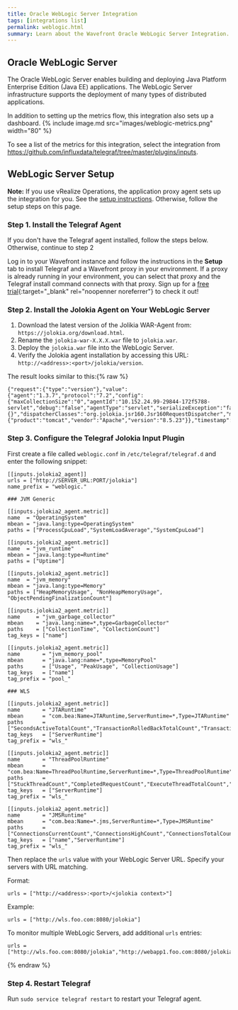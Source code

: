 ```yaml
---
title: Oracle WebLogic Server Integration
tags: [integrations list]
permalink: weblogic.html
summary: Learn about the Wavefront Oracle WebLogic Server Integration.
---
```

## Oracle WebLogic Server

The Oracle WebLogic Server enables building and deploying Java Platform Enterprise Edition (Java EE) applications. The WebLogic Server infrastructure supports the deployment of many types of distributed applications.

In addition to setting up the metrics flow, this integration also sets up a dashboard.
{% include image.md src="images/weblogic-metrics.png" width="80" %}


To see a list of the metrics for this integration, select the integration from <https://github.com/influxdata/telegraf/tree/master/plugins/inputs>.
## WebLogic Server Setup



**Note:** If you use vRealize Operations, the application proxy agent sets up the integration for you. See the [setup instructions](http://YOUR_CLUSTER.wavefront.com/integration/vrops/setup). Otherwise, follow the setup steps on this page.

### Step 1. Install the Telegraf Agent

If you don't have the Telegraf agent installed, follow the steps below. Otherwise, continue to step 2

Log in to your Wavefront instance and follow the instructions in the **Setup** tab to install Telegraf and a Wavefront proxy in your environment. If a proxy is already running in your environment, you can select that proxy and the Telegraf install command connects with that proxy. Sign up for a [free trial](http://wavefront.com/sign-up/?utm_source=docs.vmware.com&utm_medium=referral&utm_campaign=docs-front-page){:target="_blank" rel="noopenner noreferrer"} to check it out!

### Step 2. Install the Jolokia Agent on Your WebLogic Server

1. Download the latest version of the Jolikia WAR-Agent from: `https://jolokia.org/download.html`.
2. Rename the `jolokia-war-X.X.X.war` file to `jolokia.war`.
3. Deploy the `jolokia.war` file into the WebLogic Server.
4. Verify the Jolokia agent installation by accessing this URL: `http://<address>:<port>/jolokia/version`.

The result looks similar to this:{% raw %}
```
{"request":{"type":"version"},"value":{"agent":"1.3.7","protocol":"7.2","config":{"maxCollectionSize":"0","agentId":"10.152.24.99-29844-172f5788-servlet","debug":"false","agentType":"servlet","serializeException":"false","detectorOptions":"{}","dispatcherClasses":"org.jolokia.jsr160.Jsr160RequestDispatcher","maxDepth":"15","discoveryEnabled":"false","canonicalNaming":"true","historyMaxEntries":"10","includeStackTrace":"true","maxObjects":"0","debugMaxEntries":"100"},"info":{"product":"tomcat","vendor":"Apache","version":"8.5.23"}},"timestamp":1509955465,"status":200}
```

### Step 3. Configure the Telegraf Jolokia Input Plugin

First create a file called `weblogic.conf` in `/etc/telegraf/telegraf.d` and enter the following snippet:

```
[[inputs.jolokia2_agent]]
urls = ["http://SERVER_URL:PORT/jolokia"]
name_prefix = "weblogic."

### JVM Generic

[[inputs.jolokia2_agent.metric]]
name  = "OperatingSystem"
mbean = "java.lang:type=OperatingSystem"
paths = ["ProcessCpuLoad","SystemLoadAverage","SystemCpuLoad"]

[[inputs.jolokia2_agent.metric]]
name  = "jvm_runtime"
mbean = "java.lang:type=Runtime"
paths = ["Uptime"]

[[inputs.jolokia2_agent.metric]]
name  = "jvm_memory"
mbean = "java.lang:type=Memory"
paths = ["HeapMemoryUsage", "NonHeapMemoryUsage", "ObjectPendingFinalizationCount"]

[[inputs.jolokia2_agent.metric]]
name     = "jvm_garbage_collector"
mbean    = "java.lang:name=*,type=GarbageCollector"
paths    = ["CollectionTime", "CollectionCount"]
tag_keys = ["name"]

[[inputs.jolokia2_agent.metric]]
name       = "jvm_memory_pool"
mbean      = "java.lang:name=*,type=MemoryPool"
paths      = ["Usage", "PeakUsage", "CollectionUsage"]
tag_keys   = ["name"]
tag_prefix = "pool_"

### WLS

[[inputs.jolokia2_agent.metric]]
name       = "JTARuntime"
mbean      = "com.bea:Name=JTARuntime,ServerRuntime=*,Type=JTARuntime"
paths      = ["SecondsActiveTotalCount","TransactionRolledBackTotalCount","TransactionRolledBackSystemTotalCount","TransactionRolledBackAppTotalCount","TransactionRolledBackResourceTotalCount","TransactionHeuristicsTotalCount","TransactionAbandonedTotalCount","TransactionTotalCount","TransactionRolledBackTimeoutTotalCount","ActiveTransactionsTotalCount","TransactionCommittedTotalCount"]
tag_keys   = ["ServerRuntime"]
tag_prefix = "wls_"

[[inputs.jolokia2_agent.metric]]
name       = "ThreadPoolRuntime"
mbean      = "com.bea:Name=ThreadPoolRuntime,ServerRuntime=*,Type=ThreadPoolRuntime"
paths      = ["StuckThreadCount","CompletedRequestCount","ExecuteThreadTotalCount","ExecuteThreadIdleCount","StandbyThreadCount","Throughput","HoggingThreadCount","PendingUserRequestCount"]
tag_keys   = ["ServerRuntime"]
tag_prefix = "wls_"

[[inputs.jolokia2_agent.metric]]
name       = "JMSRuntime"
mbean      = "com.bea:Name=*.jms,ServerRuntime=*,Type=JMSRuntime"
paths      = ["ConnectionsCurrentCount","ConnectionsHighCount","ConnectionsTotalCount","JMSServersCurrentCount","JMSServersHighCount","JMSServersTotalCount"]
tag_keys   = ["name","ServerRuntime"]
tag_prefix = "wls_"
```

Then replace the `urls` value with your WebLogic Server URL. Specify your servers with URL matching.

Format:
```
urls = ["http://<address>:<port>/<jolokia context>"]
```
Example:
```
urls = ["http://wls.foo.com:8080/jolokia"]
```

To monitor multiple WebLogic Servers, add additional `urls` entries:
```
urls = ["http://wls.foo.com:8080/jolokia","http://webapp1.foo.com:8080/jolokia","http://wbapp2.foo.com:8080/jolokia"]
```
{% endraw %}


### Step 4. Restart Telegraf

Run `sudo service telegraf restart` to restart your Telegraf agent.
